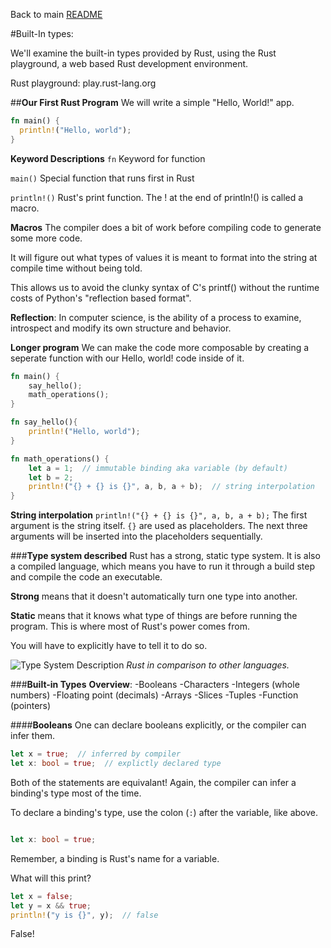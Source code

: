 Back to main
[README](README.md)

#Built-In types:

We'll examine the built-in types provided by Rust, using the Rust playground, a web based Rust development environment.

Rust playground: play.rust-lang.org


##**Our First Rust Program**
We will write a simple "Hello, World!" app.

```rust
fn main() {
  println!("Hello, world");
}
```

**Keyword Descriptions**
```fn```
Keyword for function

```main()```
Special function that runs first in Rust

```println!()```
Rust's print function. The ! at the end of println!() is called a macro.

**Macros**
The compiler does a bit of work before compiling code to generate some more code. 

It will figure out what types of values it is meant to format into the string at compile time without being told.

This allows us to avoid the clunky syntax of C's printf() without the runtime costs of Python's "reflection based format".

**Reflection**: In computer science, is the ability of a process to examine, introspect and modify its own structure and behavior.

**Longer program**
We can make the code more composable by creating a seperate function with our Hello, world! code inside of it.

```rust
fn main() {
    say_hello();
    math_operations();
}

fn say_hello(){
    println!("Hello, world");
}

fn math_operations() {
    let a = 1;  // immutable binding aka variable (by default)
    let b = 2;
    println!("{} + {} is {}", a, b, a + b);  // string interpolation
}
```

**String interpolation**
```println!("{} + {} is {}", a, b, a + b);```
The first argument is the string itself. ```{}``` are used as placeholders. The next three arguments will be inserted into the placeholders sequentially.

###**Type system described**
Rust has a strong, static type system. It is also a compiled language, which means you have to run it through a build step and compile the code an executable.

**Strong** means that it doesn't automatically turn one type into another.

**Static** means that it knows what type of things are before running the program. This is where most of Rust's power comes from.

You will have to explicitly have to tell it to do so. 

![Type System Description](/images/type-system-language-comparisons.png)
*Rust in comparison to other languages.*

###**Built-in Types**
**Overview**:
-Booleans
-Characters
-Integers (whole numbers)
-Floating point (decimals)
-Arrays
-Slices
-Tuples
-Function (pointers)

####**Booleans**
One can declare booleans explicitly, or the compiler can infer them.
```rust
let x = true;  // inferred by compiler
let x: bool = true;  // explictly declared type
```
Both of the statements are equivalant! Again, the compiler can infer a binding's type most of the time.

To declare a binding's type, use the colon (```:```) after the variable, like above.

```rust

let x: bool = true;
```

Remember, a binding is Rust's name for a variable.

What will this print?
```rust
let x = false;
let y = x && true;
println!("y is {}", y);  // false
```
False!


